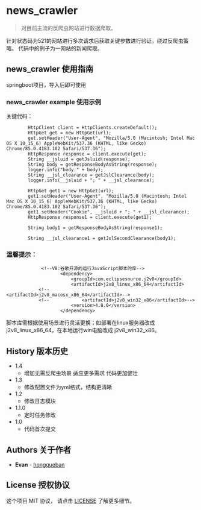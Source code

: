 # news_crawler


> 对目前主流的反爬虫网站进行数据爬取。

针对状态码为521的网站进行多次请求后获取关键参数进行验证，绕过反爬虫策略。
代码中的例子为一网站的新闻爬取。


## news_crawler 使用指南

  springboot项目，导入后即可使用


### news_crawler example 使用示例

  关键代码：
  
            HttpClient client = HttpClients.createDefault();
            HttpGet get = new HttpGet(url);
            get.setHeader("User-Agent", "Mozilla/5.0 (Macintosh; Intel Mac OS X 10_15_6) AppleWebKit/537.36 (KHTML, like Gecko) Chrome/85.0.4183.102 Safari/537.36");
            HttpResponse response = client.execute(get);
            String __jsluid = getJsluid(response);
            String body = getResponseBodyAsString(response);
            logger.info("body:" + body);
            String __jsl_clearance = getJslClearance(body);
            logger.info(__jsluid + "; " + __jsl_clearance);

            HttpGet get1 = new HttpGet(url);
            get1.setHeader("User-Agent", "Mozilla/5.0 (Macintosh; Intel Mac OS X 10_15_6) AppleWebKit/537.36 (KHTML, like Gecko) Chrome/85.0.4183.102 Safari/537.36");
            get1.setHeader("Cookie", __jsluid + "; " + __jsl_clearance);
            HttpResponse response1 = client.execute(get1);

            String body1 = getResponseBodyAsString(response1);

            String __jsl_clearance1 = getJslSecondClearance(body1);

### 温馨提示：

                 <!--V8:谷歌开源的运行JavaScript脚本的库-->
                        <dependency>
                            <groupId>com.eclipsesource.j2v8</groupId>
                            <artifactId>j2v8_linux_x86_64</artifactId>
                <!--            <artifactId>j2v8_macosx_x86_64</artifactId>-->
                <!--            <artifactId>j2v8_win32_x86</artifactId>-->
                            <version>4.8.0</version>
                        </dependency>
  脚本库需根据使用场景进行灵活更换；如部署在linux服务器改成 j2v8_linux_x86_64，在本地运行win电脑改成 j2v8_win32_x86。

## History 版本历史

* 1.4
    * 增加无需反爬虫场景 适应更多需求 代码更加健壮 
* 1.3
    * 修改配置文件为yml格式，结构更清晰 
* 1.2
    * 修改日志模块
* 1.1.0
    * 定时任务修改
* 1.0
    * 代码首次提交

## Authors 关于作者

* **Evan** -  [hongqueban](https://hongqueban.cn)


## License 授权协议

这个项目 MIT 协议， 请点击 [LICENSE](/LICENSE) 了解更多细节。
